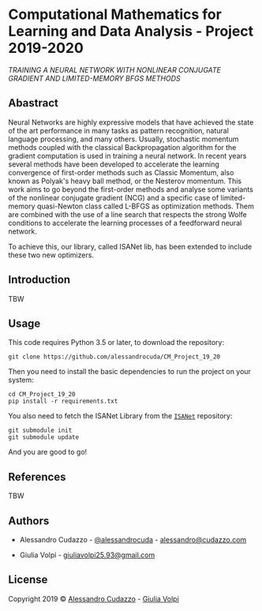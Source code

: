 # Computational Mathematics for Learning and Data Analysis  - Project 2019-2020

*TRAINING  A NEURAL NETWORK WITH NONLINEAR CONJUGATE GRADIENT AND LIMITED-MEMORY BFGS METHODS*

## Abastract
Neural Networks are highly expressive models that have achieved the state of the art performance in many tasks as pattern recognition, natural language processing, and many others. Usually, stochastic momentum methods coupled with the classical Backpropagation algorithm for the gradient computation is used in training a neural network.
In recent years several methods have been developed to accelerate the learning convergence of first-order methods such as Classic Momentum, also known as Polyak's heavy ball method, or the Nesterov momentum.
This work aims to go beyond the first-order methods and analyse some variants of the nonlinear conjugate gradient (NCG) and a specific case of limited-memory quasi-Newton class called L-BFGS as optimization methods. Them are combined with  the use of a line search that respects the strong Wolfe conditions to accelerate the learning processes of a feedforward neural network.  

To achieve this, our library, called ISANet lib, has been extended to include these two new optimizers.

## Introduction
TBW

## Usage
This code requires Python 3.5 or later, to download the repository:

`git clone https://github.com/alessandrocuda/CM_Project_19_20`

Then you need to install the basic dependencies to run the project on your system:

```
cd CM_Project_19_20
pip install -r requirements.txt
```

You also need to fetch the ISANet Library from the [`ISANet`](https://github.com/alessandrocuda/ISANet) repository:

```
git submodule init
git submodule update
```

And you are good to go!


## References
TBW
 
 <!-- CONTACT -->
## Authors

 - Alessandro Cudazzo - [@alessandrocuda](https://twitter.com/alessandrocuda) - alessandro@cudazzo.com

 - Giulia Volpi - giuliavolpi25.93@gmail.com

<!-- LICENSE -->
## License
Copyright 2019 ©  <a href="https://alessandrocudazzo.it" target="_blank">Alessandro Cudazzo</a> - <a href="mailto:giuliavolpi25.93@gmail.com">Giulia Volpi</a>
